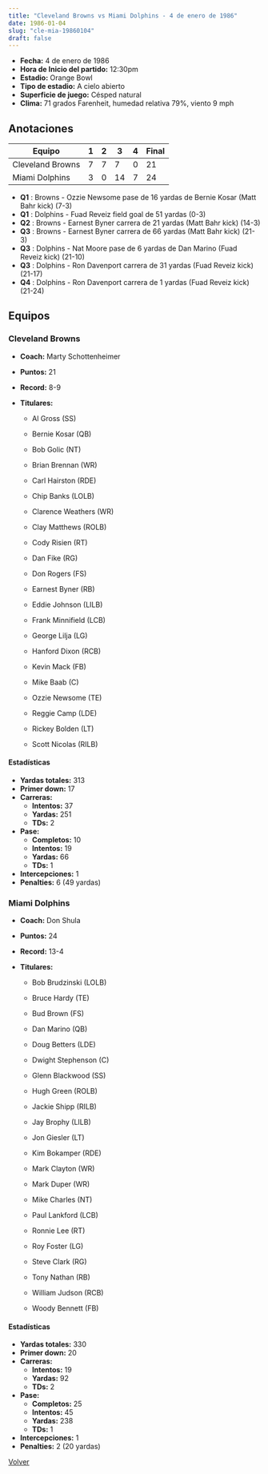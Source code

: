 ```yaml
---
title: "Cleveland Browns vs Miami Dolphins - 4 de enero de 1986"
date: 1986-01-04
slug: "cle-mia-19860104"
draft: false
---
```

* **Fecha:** 4 de enero de 1986
* **Hora de Inicio del partido:** 12:30pm
* **Estadio:** Orange Bowl
* **Tipo de estadio:** A cielo abierto
* **Superficie de juego:** Césped natural
* **Clima:** 71 grados Farenheit, humedad relativa 79%, viento 9 mph




## Anotaciones
| Equipo | 1 | 2 | 3 | 4 | Final |
|--------|---|---|---|---|-------|
| Cleveland Browns  | 7 | 7 | 7 | 0  | 21 |
| Miami Dolphins  | 3 | 0 | 14 | 7  | 24 |
* **Q1** : Browns - Ozzie Newsome pase de 16 yardas de Bernie Kosar (Matt Bahr kick) (7-3)
* **Q1** : Dolphins - Fuad Reveiz field goal de 51 yardas (0-3)
* **Q2** : Browns - Earnest Byner carrera de 21 yardas (Matt Bahr kick) (14-3)
* **Q3** : Browns - Earnest Byner carrera de 66 yardas (Matt Bahr kick) (21-3)
* **Q3** : Dolphins - Nat Moore pase de 6 yardas de Dan Marino (Fuad Reveiz kick) (21-10)
* **Q3** : Dolphins - Ron Davenport carrera de 31 yardas (Fuad Reveiz kick) (21-17)
* **Q4** : Dolphins - Ron Davenport carrera de 1 yardas (Fuad Reveiz kick) (21-24)


## Equipos


### Cleveland Browns
* **Coach:** Marty Schottenheimer
* **Puntos:** 21
* **Record:** 8-9
* **Titulares:** 

  * Al Gross (SS) 

  * Bernie Kosar (QB) 

  * Bob Golic (NT) 

  * Brian Brennan (WR) 

  * Carl Hairston (RDE) 

  * Chip Banks (LOLB) 

  * Clarence Weathers (WR) 

  * Clay Matthews (ROLB) 

  * Cody Risien (RT) 

  * Dan Fike (RG) 

  * Don Rogers (FS) 

  * Earnest Byner (RB) 

  * Eddie Johnson (LILB) 

  * Frank Minnifield (LCB) 

  * George Lilja (LG) 

  * Hanford Dixon (RCB) 

  * Kevin Mack (FB) 

  * Mike Baab (C) 

  * Ozzie Newsome (TE) 

  * Reggie Camp (LDE) 

  * Rickey Bolden (LT) 

  * Scott Nicolas (RILB) 

#### Estadísticas
* **Yardas totales:** 313
* **Primer down:** 17
* **Carreras:**
  * **Intentos:** 37
  * **Yardas:** 251
  * **TDs:** 2
* **Pase:**
  * **Completos:** 10
  * **Intentos:** 19
  * **Yardas:** 66
  * **TDs:** 1
* **Intercepciones:** 1
* **Penalties:** 6 (49 yardas)

### Miami Dolphins
* **Coach:** Don Shula
* **Puntos:** 24
* **Record:** 13-4
* **Titulares:** 

  * Bob Brudzinski (LOLB) 

  * Bruce Hardy (TE) 

  * Bud Brown (FS) 

  * Dan Marino (QB) 

  * Doug Betters (LDE) 

  * Dwight Stephenson (C) 

  * Glenn Blackwood (SS) 

  * Hugh Green (ROLB) 

  * Jackie Shipp (RILB) 

  * Jay Brophy (LILB) 

  * Jon Giesler (LT) 

  * Kim Bokamper (RDE) 

  * Mark Clayton (WR) 

  * Mark Duper (WR) 

  * Mike Charles (NT) 

  * Paul Lankford (LCB) 

  * Ronnie Lee (RT) 

  * Roy Foster (LG) 

  * Steve Clark (RG) 

  * Tony Nathan (RB) 

  * William Judson (RCB) 

  * Woody Bennett (FB) 

#### Estadísticas
* **Yardas totales:** 330
* **Primer down:** 20
* **Carreras:**
  * **Intentos:** 19
  * **Yardas:** 92
  * **TDs:** 2
* **Pase:**
  * **Completos:** 25
  * **Intentos:** 45
  * **Yardas:** 238
  * **TDs:** 1
* **Intercepciones:** 1
* **Penalties:** 2 (20 yardas)


[Volver](/historia/1985)
